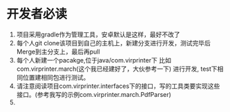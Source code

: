 # 开发者必读

1. 项目采用gradle作为管理工具，安卓默认是这样，最好不改了    
2. 每个人git clone该项目到自己的主机上，新建分支进行开发，测试完毕后Merge到主分支上，最后再pull   
3. 每个人新建一个pacakge,位于java/com.virprinter下 比如com.virprinter.march(这个我已经建好了，大伙参考一下)  进行开发, test下相同位置建相同包进行测试。
4. 请注意阅读项目com.virprinter.interfaces下的接口，写的工具类要实现这些接口。(参考我写的示例com.virprinter.march.PdfParser)   
5. 

